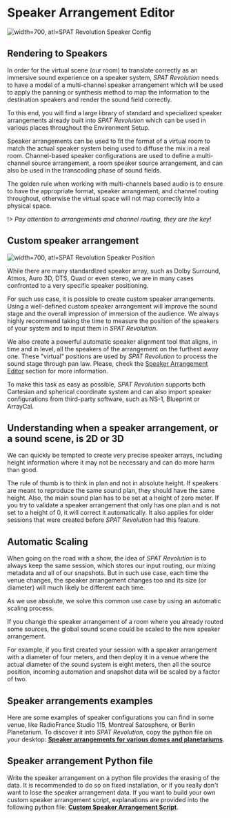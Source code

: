 # Speaker Arrangement Editor

![width=700, atl=_SPAT Revolution_ Speaker Config](https://media.githubusercontent.com/media/FLUX-SE/doc_images/main/SpatR/Setup/SpeakerEditor1.png)

## Rendering to Speakers

In order for the virtual scene (our room) to translate correctly as an immersive sound experience on a speaker system, _SPAT Revolution_ needs to have a model of a multi-channel speaker arrangement which will be used to apply the panning or synthesis method to map the information to the destination speakers and render the sound field correctly.

To this end, you will find a large library of standard and specialized speaker arrangements already built into _SPAT Revolution_ which can be used in various places throughout the Environment Setup.

Speaker arrangements can be used to fit the format of a virtual room to match the actual speaker system being used to diffuse the mix in a real room. Channel-based speaker configurations are used to define a multi-channel source arrangement, a room speaker source arrangement, and can also be used in the transcoding phase of sound fields.

The golden rule when working with multi-channels based audio is to ensure to have the appropriate format, speaker arrangement, and channel routing throughout, otherwise the virtual space will not map correctly into a physical space.

!> *Pay attention to arrangements and channel routing, they are the key!*

## Custom speaker arrangement

![width=700, atl=_SPAT Revolution_ Speaker Position](https://media.githubusercontent.com/media/FLUX-SE/doc_images/main/SpatR/Setup/SpeakerEditorCompute2.png)

While there are many standardized speaker array, such as Dolby Surround, Atmos, Auro 3D, DTS, Quad or even stereo, we are in many cases confronted to a very specific speaker positioning.

For such use case, it is possible to create custom speaker arrangements. Using a well-defined custom speaker arrangement will improve the sound stage and the overall impression of immersion of the audience. We always highly recommend taking the time to measure the position of the speakers of your system and to input them in _SPAT Revolution_.

We also create a powerful automatic speaker alignment tool that aligns, in time and in level, all the speakers of the arrangement on the furthest away one. These "virtual" positions are used by _SPAT Revolution_ to process the sound stage through pan law. Please, check the [Speaker Arrangement Editor](Spat_Environment_Speaker_Arrangement_Editor.md) section for more information. 

To make this task as easy as possible, _SPAT Revolution_ supports both Cartesian and spherical coordinate system and can also import speaker configurations from third-party software, such as NS-1, Blueprint or ArrayCal.

## Understanding when a speaker arrangement, or a sound scene, is 2D or 3D

We can quickly be tempted to create very precise speaker arrays, including height information where it may not be necessary and can do more harm than good.

The rule of thumb is to think in plan and not in absolute height. If speakers are meant to reproduce the same sound plan, they should have the same height. Also, the main sound plan has to be set at a height of zero meter. If you try to validate a speaker arrangement that only has one plan and is not set to a height of 0, it will correct it automatically. It also applies for older sessions that were created before _SPAT Revolution_ had this feature.

## Automatic Scaling

When going on the road with a show, the idea of _SPAT Revolution_ is to always keep the same session, which stores our input routing, our mixing metadata and all of our snapshots. But in such use case, each time the venue changes, the speaker arrangement changes too and its size (or diameter) will much likely be different each time.

As we use absolute, we solve this common use case by using an automatic scaling process. 

If you change the speaker arrangement of a room where you already routed some sources, the global sound scene could be scaled to the new speaker arrangement.

For example, if you first created your session with a speaker arrangement with a diameter of four meters, and then deploy it in a venue where the actual diameter of the sound system is eight meters, then all the source position, incoming automation and snapshot data will be scaled by a factor of two. 

<!-- TODO: add the image -->

## Speaker arrangements examples

Here are some examples of speaker configurations you can find in some venue, like RadioFrance Studio 115, Montreal Satosphere, or Berlin Planetarium. To discover it into _SPAT Revolution_, copy the python file on your desktop: **[Speaker arrangements for various domes and planetariums](https://public.3.basecamp.com/p/pPtg3qFrUsxyPPmQ3b3JLPqW)**.

## Speaker arrangement Python file

Write the speaker arrangement on a python file provides the erasing of the data. It is recommended to do so on fixed installation, or if you really don't want to lose the speaker arrangement data. 
If you want to build your own custom speaker arrangement script, explanations are provided into the following python file:
**[Custom Speaker Arrangement Script](https://public.3.basecamp.com/p/rQStK3igPkaXisYS4Gs5sJ2g)**.
